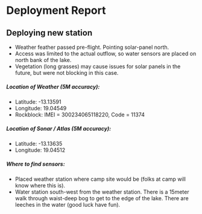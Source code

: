 # Deployment Report

## Deploying new station

- Weather feather passed pre-flight. Pointing solar-panel north.
- Access was limited to the actual outflow, so water sensors are placed on north bank of the lake.
- Vegetation (long grasses) may cause issues for solar panels in the future, but were not blocking in this case.

##### Location of Weather (5M accuracy):

- Latitude: -13.13591
- Longitude: 19.04549
- Rockblock: IMEI = 300234065118220, Code = 11374

##### Location of Sonar / Atlas (5M accuracy):  

- Latitude: -13.13635
- Longitude: 19.04512

##### Where to find sensors:

- Placed weather station where camp site would be (folks at camp will know where this is).
- Water station south-west from the weather station. There is a 15meter walk through waist-deep bog to get to the edge of the lake. There are leeches in the water (good luck have fun).
